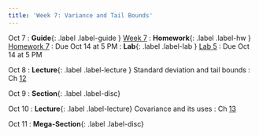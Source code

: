 ```yaml
---
title: 'Week 7: Variance and Tail Bounds'
---
```


Oct 7
: **Guide**{: .label .label-guide } [Week 7](/assets/guides/fall24/week07.pdf)
: **Homework**{: .label .label-hw } [Homework 7](http://prob140.datahub.berkeley.edu/hub/user-redirect/git-pull?repo=https://github.com/prob140/materials-fa24&branch=main&subPath=hw/Homework_07.ipynb)
    : Due Oct 14 at 5 PM
: **Lab**{: .label .label-lab } [Lab 5](http://prob140.datahub.berkeley.edu/hub/user-redirect/git-pull?repo=https://github.com/prob140/materials-fa24&branch=main&subPath=lab/Lab_05.ipynb)
    : Due Oct 14 at 5 PM

Oct 8
: **Lecture**{: .label .label-lecture } Standard deviation and tail bounds
    : Ch [12](http://prob140.org/textbook/content/Chapter_12/00_Standard_Deviation.html)

Oct 9
: **Section**{: .label .label-disc}

Oct 10
: **Lecture**{: .label .label-lecture} Covariance and its uses
    : Ch [13](http://prob140.org/textbook/content/Chapter_13/00_Variance_Via_Covariance.html)

Oct 11
: **Mega-Section**{: .label .label-disc}
